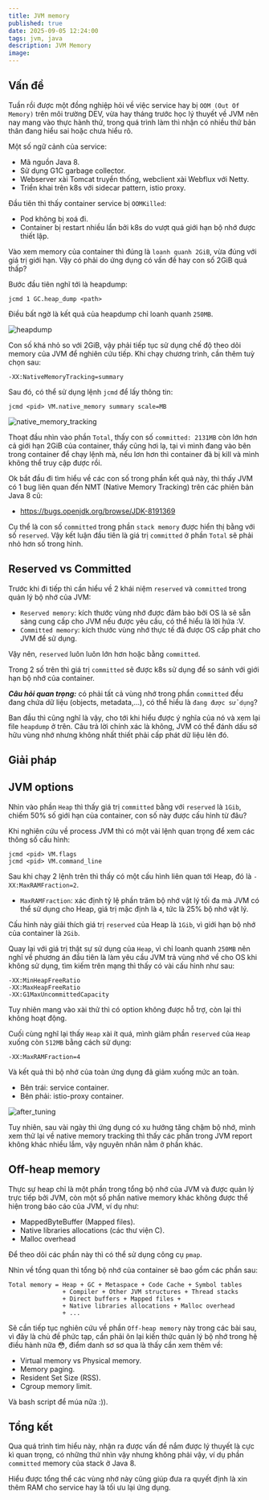 ```yaml
---
title: JVM memory
published: true
date: 2025-09-05 12:24:00
tags: jvm, java
description: JVM Memory
image: 
---
```


## Vấn đề

Tuần rồi được một đồng nghiệp hỏi về việc service hay bị `OOM (Out Of Memory)` trên môi trường DEV, vừa hay tháng trước học lý thuyết về JVM nên nay mang vào thực hành thử, trong quá trình làm thì nhận có nhiều thứ bản thân đang hiểu sai hoặc chưa hiểu rõ.

Một số ngữ cảnh của service:
- Mã nguồn Java 8.
- Sử dụng G1C garbage collector.
- Webserver xài Tomcat truyền thống, webclient xài Webflux với Netty.
- Triển khai trên k8s với sidecar pattern, istio proxy.


<!-- ![jvm-memory](img/k8s_everywhere.png) -->

Đầu tiên thì thấy container service bị `OOMKilled`:
- Pod không bị xoá đi.
- Container bị restart nhiều lần bởi k8s do vượt quá giới hạn bộ nhớ được thiết lập.

Vào xem memory của container thì đúng là `loanh quanh 2GiB`, vừa đúng với giá trị giới hạn. Vậy có phải do ứng dụng có vấn đề hay con số 2GiB quá thấp?

Bước đầu tiên nghĩ tới là heapdump:

```
jcmd 1 GC.heap_dump <path>
```

Điều bất ngờ là kết quả của heapdump chỉ loanh quanh `250MB`.

![heapdump](img/jvm_memory_heapdump.png)

Con số khá nhỏ so với 2GiB, vậy phải tiếp tục sử dụng chế độ theo dõi memory của JVM để nghiên cứu tiếp.
Khi chạy chương trình, cần thêm tuỳ chọn sau:

```
-XX:NativeMemoryTracking=summary
```

Sau đó, có thể sử dụng lệnh `jcmd` để lấy thông tin:

```
jcmd <pid> VM.native_memory summary scale=MB
```

![native_memory_tracking](img/jvm_memory_native_memory_tracking.png)

Thoạt đầu nhìn vào phần `Total`, thấy con số `committed: 2131MB` còn lớn hơn cả giới hạn 2GiB của container, thấy cũng hơi lạ, tại vì mình đang vào bên trong container để chạy lệnh mà, nếu lơn hơn thì container đã bị kill và mình không thể truy cập được rồi.

Ok bắt đầu đi tìm hiểu về các con số trong phần kết quả này, thì thấy JVM có 1 bug liên quan đến NMT (Native Memory Tracking) trên các phiên bản Java 8 cũ:
- https://bugs.openjdk.org/browse/JDK-8191369

Cụ thể là con số `committed` trong phần `stack memory` được hiển thị bằng với số `reserved`. Vậy kết luận đầu tiên là giá trị `committed` ở phần `Total` sẽ phải nhỏ hơn số trong hình.

## Reserved vs Committed

Trước khi đi tiếp thì cần hiểu về 2 khái niệm `reserved` và `committed` trong quản lý bộ nhớ của JVM:

- `Reserved memory`: kích thước vùng nhớ được đảm bảo bởi OS là sẽ sẵn sàng cung cấp cho JVM nếu được yêu cầu, có thể hiểu là lời hứa :V.
- `Committed memory`: kích thước vùng nhớ thực tế đã được OS cấp phát cho JVM để sử dụng.

Vậy nên, `reserved` luôn luôn lớn hơn hoặc bằng `committed`.

Trong 2 số trên thì giá trị `committed` sẽ được k8s sử dụng để so sánh với giới hạn bộ nhớ của container.

***Câu hỏi quan trọng:*** có phải tất cả vùng nhớ trong phần `committed` đều đang chứa dữ liệu (objects, metadata,...), có thể hiểu là `đang được sử dụng`?

Ban đầu thì cũng nghĩ là vậy, cho tới khi hiểu được ý nghĩa của nó và xem lại file `heapdump` ở trên. Câu trả lời chính xác là không, JVM có thể đánh dấu sở hữu vùng nhớ nhưng không nhất thiết phải cấp phát dữ liệu lên đó.

## Giải pháp


## JVM options

Nhìn vào phần `Heap` thì thấy giá trị `committed` bằng với `reserved` là `1Gib`, chiếm 50% số giới hạn của container, con số này được cấu hình từ đâu?

Khi nghiên cứu về process JVM thì có một vài lệnh quan trọng để xem các thông số cấu hình:

```
jcmd <pid> VM.flags
jcmd <pid> VM.command_line
```

Sau khi chạy 2 lệnh trên thì thấy có một cấu hình liên quan tới Heap, đó là `-XX:MaxRAMFraction=2`.

- `MaxRAMFraction`: xác định tỷ lệ phần trăm bộ nhớ vật lý tối đa mà JVM có thể sử dụng cho Heap, giá trị mặc định là `4`, tức là 25% bộ nhớ vật lý.

Cấu hình này giải thích giá trị `reserved` của Heap là `1Gib`, vì giới hạn bộ nhớ của container là `2Gib`.

Quay lại với giá trị thật sự sử dụng của `Heap`, vì chỉ loanh quanh `250MB` nên nghĩ về phương án đầu tiên là làm yêu cầu JVM trả vùng nhớ về cho OS khi không sử dụng, tìm kiếm trên mạng thì thấy có vài cấu hình như sau:

```text
-XX:MinHeapFreeRatio
-XX:MaxHeapFreeRatio
-XX:G1MaxUncommittedCapacity
```

Tuy nhiên mang vào xài thử thì có option không được hỗ trợ, còn lại thì không hoạt động. 

Cuối cùng nghĩ lại thấy `Heap` xài ít quá, mình giảm phần `reserved` của `Heap` xuống còn `512MB` bằng cách sử dụng:

```
-XX:MaxRAMFraction=4
```

Và kết quả thì bộ nhớ của toàn ứng dụng đã giảm xuống mức an toàn.

- Bên trái: service container.
- Bên phải: istio-proxy container.

![after_tuning](img/jvm_memory_after_tuning.png)

Tuy nhiên, sau vài ngày thì ứng dụng có xu hướng tăng chậm bộ nhớ, mình xem thử lại về native memory tracking thì thấy các phần trong JVM report không khác nhiều lắm, vậy nguyên nhân nằm ở phần khác.

## Off-heap memory

Thực sự heap chỉ là một phần trong tổng bộ nhớ của JVM và được quản lý trực tiếp bởi JVM, còn một số phần native memory khác không được thể hiện trong báo cáo của JVM, ví dụ như:
- MappedByteBuffer (Mapped files).
- Native libraries allocations (các thư viện C).
- Malloc overhead

Để theo dõi các phần này thì có thể sử dụng công cụ `pmap`.

Nhìn về tổng quan thì tổng bộ nhớ của container sẽ bao gồm các phần sau:
```
Total memory = Heap + GC + Metaspace + Code Cache + Symbol tables
               + Compiler + Other JVM structures + Thread stacks
               + Direct buffers + Mapped files +
               + Native libraries allocations + Malloc overhead
               + ...
```

Sẽ cần tiếp tục nghiên cứu về phần `Off-heap memory` này trong các bài sau, vì đây là chủ đề phức tạp, cần phải ôn lại kiến thức quản lý bộ nhớ trong hệ điều hành nữa 😳, điểm danh sơ sơ qua là thấy cần xem thêm về:
- Virtual memory vs Physical memory.
- Memory paging.
- Resident Set Size (RSS).
- Cgroup memory limit.

Và bash script để múa nữa :)).

## Tổng kết

Qua quá trình tìm hiểu này, nhận ra được vấn đề nắm được lý thuyết là cực kì quan trọng, có những thứ nhìn vậy nhưng không phải vậy, ví dụ phần `committed` memory của stack ở Java 8. 

Hiểu được tổng thể các vùng nhớ này cũng giúp đưa ra quyết định là xin thêm RAM cho service hay là tối ưu lại ứng dụng.